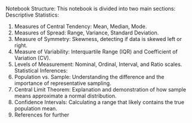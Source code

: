 Notebook Structure:
This notebook is divided into two main sections:
Descriptive Statistics:
1. Measures of Central Tendency: Mean, Median, Mode.
2. Measures of Spread: Range, Variance, Standard Deviation.
3. Measure of Symmetry: Skewness, detecting if data is skewed left or right.
4. Measure of Variability: Interquartile Range (IQR) and Coefficient of Variation (CV).
5. Levels of Measurement: Nominal, Ordinal, Interval, and Ratio scales.
Statistical Inferences:
1. Population vs. Sample: Understanding the difference and the importance of representative sampling.
2. Central Limit Theorem: Explanation and demonstration of how sample means approximate a normal distribution.
3. Confidence Intervals: Calculating a range that likely contains the true population mean.
4. References for further
